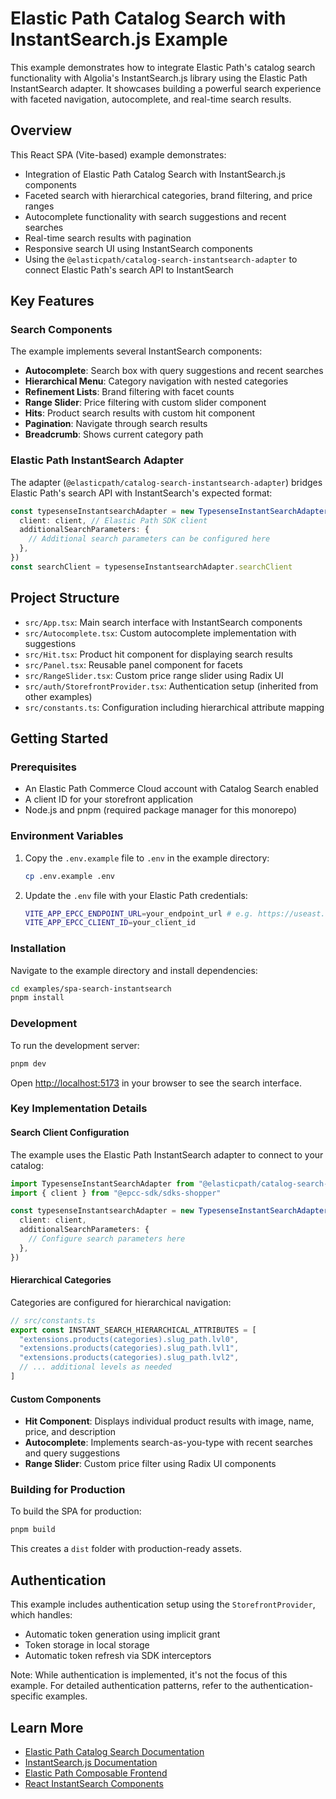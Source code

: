 # Elastic Path Catalog Search with InstantSearch.js Example

This example demonstrates how to integrate Elastic Path's catalog search functionality with Algolia's InstantSearch.js library using the Elastic Path InstantSearch adapter. It showcases building a powerful search experience with faceted navigation, autocomplete, and real-time search results.

## Overview

This React SPA (Vite-based) example demonstrates:

- Integration of Elastic Path Catalog Search with InstantSearch.js components
- Faceted search with hierarchical categories, brand filtering, and price ranges
- Autocomplete functionality with search suggestions and recent searches
- Real-time search results with pagination
- Responsive search UI using InstantSearch components
- Using the `@elasticpath/catalog-search-instantsearch-adapter` to connect Elastic Path's search API to InstantSearch

## Key Features

### Search Components

The example implements several InstantSearch components:

- **Autocomplete**: Search box with query suggestions and recent searches
- **Hierarchical Menu**: Category navigation with nested categories
- **Refinement Lists**: Brand filtering with facet counts
- **Range Slider**: Price filtering with custom slider component
- **Hits**: Product search results with custom hit component
- **Pagination**: Navigate through search results
- **Breadcrumb**: Shows current category path

### Elastic Path InstantSearch Adapter

The adapter (`@elasticpath/catalog-search-instantsearch-adapter`) bridges Elastic Path's search API with InstantSearch's expected format:

```typescript
const typesenseInstantsearchAdapter = new TypesenseInstantSearchAdapter({
  client: client, // Elastic Path SDK client
  additionalSearchParameters: {
    // Additional search parameters can be configured here
  },
})
const searchClient = typesenseInstantsearchAdapter.searchClient
```

## Project Structure

- `src/App.tsx`: Main search interface with InstantSearch components
- `src/Autocomplete.tsx`: Custom autocomplete implementation with suggestions
- `src/Hit.tsx`: Product hit component for displaying search results
- `src/Panel.tsx`: Reusable panel component for facets
- `src/RangeSlider.tsx`: Custom price range slider using Radix UI
- `src/auth/StorefrontProvider.tsx`: Authentication setup (inherited from other examples)
- `src/constants.ts`: Configuration including hierarchical attribute mapping

## Getting Started

### Prerequisites

- An Elastic Path Commerce Cloud account with Catalog Search enabled
- A client ID for your storefront application
- Node.js and pnpm (required package manager for this monorepo)

### Environment Variables

1. Copy the `.env.example` file to `.env` in the example directory:
   ```bash
   cp .env.example .env
   ```

2. Update the `.env` file with your Elastic Path credentials:
   ```bash
   VITE_APP_EPCC_ENDPOINT_URL=your_endpoint_url # e.g. https://useast.api.elasticpath.com
   VITE_APP_EPCC_CLIENT_ID=your_client_id
   ```

### Installation

Navigate to the example directory and install dependencies:

```bash
cd examples/spa-search-instantsearch
pnpm install
```

### Development

To run the development server:

```bash
pnpm dev
```

Open [http://localhost:5173](http://localhost:5173) in your browser to see the search interface.

### Key Implementation Details

#### Search Client Configuration

The example uses the Elastic Path InstantSearch adapter to connect to your catalog:

```typescript
import TypesenseInstantSearchAdapter from "@elasticpath/catalog-search-instantsearch-adapter"
import { client } from "@epcc-sdk/sdks-shopper"

const typesenseInstantsearchAdapter = new TypesenseInstantSearchAdapter({
  client: client,
  additionalSearchParameters: {
    // Configure search parameters here
  },
})
```

#### Hierarchical Categories

Categories are configured for hierarchical navigation:

```typescript
// src/constants.ts
export const INSTANT_SEARCH_HIERARCHICAL_ATTRIBUTES = [
  "extensions.products(categories).slug_path.lvl0",
  "extensions.products(categories).slug_path.lvl1",
  "extensions.products(categories).slug_path.lvl2",
  // ... additional levels as needed
]
```

#### Custom Components

- **Hit Component**: Displays individual product results with image, name, price, and description
- **Autocomplete**: Implements search-as-you-type with recent searches and query suggestions
- **Range Slider**: Custom price filter using Radix UI components

### Building for Production

To build the SPA for production:

```bash
pnpm build
```

This creates a `dist` folder with production-ready assets.

## Authentication

This example includes authentication setup using the `StorefrontProvider`, which handles:
- Automatic token generation using implicit grant
- Token storage in local storage
- Automatic token refresh via SDK interceptors

Note: While authentication is implemented, it's not the focus of this example. For detailed authentication patterns, refer to the authentication-specific examples.

## Learn More

- [Elastic Path Catalog Search Documentation](https://documentation.elasticpath.com/commerce-cloud/docs/developer/how-to/search-catalog.html)
- [InstantSearch.js Documentation](https://www.algolia.com/doc/guides/building-search-ui/what-is-instantsearch/react/)
- [Elastic Path Composable Frontend](https://github.com/elasticpath/composable-frontend)
- [React InstantSearch Components](https://www.algolia.com/doc/api-reference/widgets/react/)
